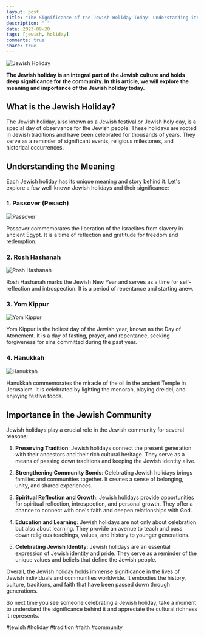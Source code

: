 ```yaml
---
layout: post
title: "The Significance of the Jewish Holiday Today: Understanding its Meaning and Importance"
description: " "
date: 2023-09-20
tags: [jewish, holiday]
comments: true
share: true
---
```


![Jewish Holiday](https://source.unsplash.com/1600x900/?Jewish,Holiday)

**The Jewish holiday is an integral part of the Jewish culture and holds deep significance for the community. In this article, we will explore the meaning and importance of the Jewish holiday today.**

## What is the Jewish Holiday?

The Jewish holiday, also known as a Jewish festival or Jewish holy day, is a special day of observance for the Jewish people. These holidays are rooted in Jewish traditions and have been celebrated for thousands of years. They serve as a reminder of significant events, religious milestones, and historical occurrences.

## Understanding the Meaning

Each Jewish holiday has its unique meaning and story behind it. Let's explore a few well-known Jewish holidays and their significance:

### 1. Passover (Pesach)

![Passover](https://source.unsplash.com/1600x900/?Passover)

Passover commemorates the liberation of the Israelites from slavery in ancient Egypt. It is a time of reflection and gratitude for freedom and redemption.

### 2. Rosh Hashanah

![Rosh Hashanah](https://source.unsplash.com/1600x900/?Rosh,Hashanah)

Rosh Hashanah marks the Jewish New Year and serves as a time for self-reflection and introspection. It is a period of repentance and starting anew.

### 3. Yom Kippur

![Yom Kippur](https://source.unsplash.com/1600x900/?Yom,Kippur)

Yom Kippur is the holiest day of the Jewish year, known as the Day of Atonement. It is a day of fasting, prayer, and repentance, seeking forgiveness for sins committed during the past year.

### 4. Hanukkah

![Hanukkah](https://source.unsplash.com/1600x900/?Hanukkah)

Hanukkah commemorates the miracle of the oil in the ancient Temple in Jerusalem. It is celebrated by lighting the menorah, playing dreidel, and enjoying festive foods.

## Importance in the Jewish Community

Jewish holidays play a crucial role in the Jewish community for several reasons:

1. **Preserving Tradition**: Jewish holidays connect the present generation with their ancestors and their rich cultural heritage. They serve as a means of passing down traditions and keeping the Jewish identity alive.

2. **Strengthening Community Bonds**: Celebrating Jewish holidays brings families and communities together. It creates a sense of belonging, unity, and shared experiences.

3. **Spiritual Reflection and Growth**: Jewish holidays provide opportunities for spiritual reflection, introspection, and personal growth. They offer a chance to connect with one's faith and deepen relationships with God.

4. **Education and Learning**: Jewish holidays are not only about celebration but also about learning. They provide an avenue to teach and pass down religious teachings, values, and history to younger generations.

5. **Celebrating Jewish Identity**: Jewish holidays are an essential expression of Jewish identity and pride. They serve as a reminder of the unique values and beliefs that define the Jewish people.

Overall, the Jewish holiday holds immense significance in the lives of Jewish individuals and communities worldwide. It embodies the history, culture, traditions, and faith that have been passed down through generations.

So next time you see someone celebrating a Jewish holiday, take a moment to understand the significance behind it and appreciate the cultural richness it represents.

#jewish #holiday #tradition #faith #community